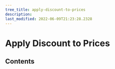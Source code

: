 ```yaml
---
tree_title: apply-discount-to-prices
description: 
last_modified: 2022-06-09T21:23:28.2328
---
```


# Apply Discount to Prices

## Contents
